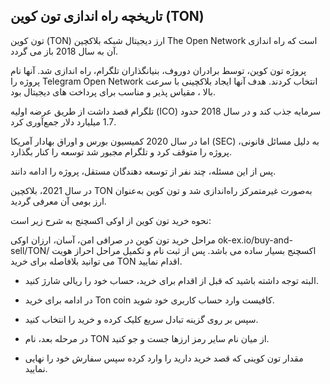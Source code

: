 

## تاریخچه راه‌ اندازی تون کوین (TON)

تون کوین (TON) ارز دیجیتال شبکه بلاکچین The Open Network است که راه‌ اندازی آن به سال 2018 باز می گردد.

پروژه تون کوین، توسط برادران دوروف، بنیانگذاران تلگرام، راه اندازی شد. آنها نام پروژه را Telegram Open Network انتخاب کردند. هدف آنها ایجاد بلاکچینی با سرعت بالا ، مقیاس پذیر و مناسب برای پرداخت های دیجیتال بود.

تلگرام قصد داشت از طریق عرضه اولیه (ICO) سرمایه جذب کند و در سال 2018 حدود 1.7 میلیارد دلار جمع‌آوری کرد.

اما در سال 2020 کمیسیون بورس و اوراق بهادار آمریکا (SEC) به دلیل مسائل قانونی، پروژه را متوقف کرد و تلگرام مجبور شد توسعه را کنار بگذارد.

پس از این مسئله، چند نفر از توسعه دهندگان مستقل، پروژه را ادامه دانند.

در سال 2021، بلاکچین TON به‌صورت غیرمتمرکز راه‌اندازی شد و تون کوین به‌عنوان ارز بومی آن معرفی گردید.

نحوه خرید تون کوین از اوکی اکسچنج به شرح زیر است:

مراحل خرید تون کوین در صرافی امن، آسان، ارزان اوکی ok-ex.io/buy-and-sell/TON/ اکسچنج بسیار ساده می باشد. پس از ثبت نام و تکمیل مراحل احراز هویت می توانید بلافاصله برای خرید TON اقدام نمایید.

-   البته توجه داشته باشید که قبل از اقدام برای خرید، حساب خود را ریالی شارژ کنید.
    
-   در ادامه برای خرید Ton coin کافیست وارد حساب کاربری خود شوید.
    
-   سپس بر روی گزینه تبادل سریع کلیک کرده و خرید را انتخاب کنید.
    
-   در مرحله بعد، نام TON از میان نام سایر رمز ارزها جست و جو کنید.
    
-   مقدار تون کوینی که قصد خرید دارید را وارد کرده سپس سفارش خود را نهایی نمایید.
